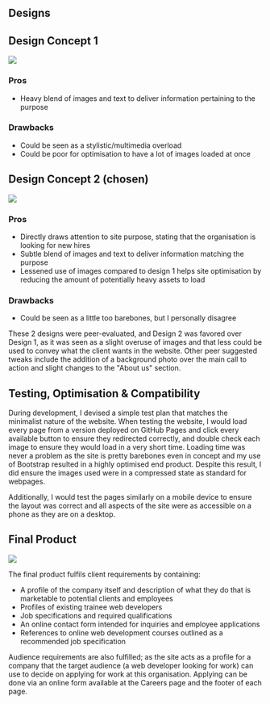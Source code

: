 ## Designs
## Design Concept 1
![](https://i.imgur.com/PyohM7M.png)

### Pros
- Heavy blend of images and text to deliver information pertaining to the purpose
### Drawbacks
- Could be seen as a stylistic/multimedia overload
- Could be poor for optimisation to have a lot of images loaded at once

## Design Concept 2 (chosen)
![](https://i.imgur.com/m9iPGpC.png)

### Pros
- Directly draws attention to site purpose, stating that the organisation is looking for new hires
- Subtle blend of images and text to deliver information matching the purpose 
- Lessened use of images compared to design 1 helps site optimisation by reducing the amount of potentially heavy assets to load
### Drawbacks
- Could be seen as a little too barebones, but I personally disagree

These 2 designs were peer-evaluated, and Design 2 was favored over Design 1, as it was seen as a slight overuse of images and that less could be used to convey what the client wants in the website. Other peer suggested tweaks include the addition of a background photo over the main call to action and slight changes to the "About us" section.

## Testing, Optimisation & Compatibility

During development, I devised a simple test plan that matches the minimalist nature of the website. When testing the website, I would load every page from a version deployed on GitHub Pages and click every available button to ensure they redirected correctly, and double check each image to ensure they would load in a very short time. Loading time was never a problem as the site is pretty barebones even in concept and my use of Bootstrap resulted in a highly optimised end product. Despite this result, I did ensure the images used were in a compressed state as standard for webpages.

Additionally, I would test the pages similarly on a mobile device to ensure the layout was correct and all aspects of the site were as accessible on a phone as they are on a desktop.

## Final Product

![](https://i.imgur.com/tM7HIHg.png)

The final product fulfils client requirements by containing:

- A profile of the company itself and description of what they do that is marketable to potential clients and employees
- Profiles of existing trainee web developers
- Job specifications and required qualifications
- An online contact form intended for inquiries and employee applications
- References to online web development courses outlined as a recommended job specification

Audience requirements are also fulfilled; as the site acts as a profile for a company that the target audience (a web developer looking for work) can use to decide on applying for work at this organisation. Applying can be done via an online form available at the Careers page and the footer of each page. 